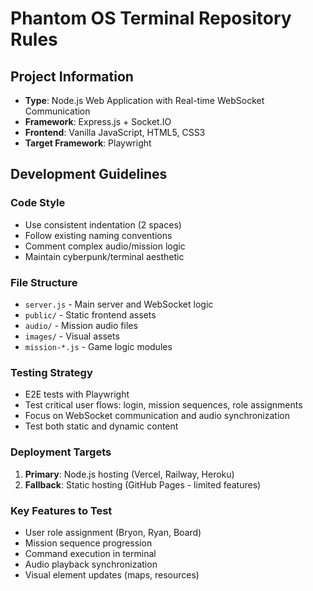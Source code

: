 # Phantom OS Terminal Repository Rules

## Project Information
- **Type**: Node.js Web Application with Real-time WebSocket Communication
- **Framework**: Express.js + Socket.IO
- **Frontend**: Vanilla JavaScript, HTML5, CSS3
- **Target Framework**: Playwright

## Development Guidelines

### Code Style
- Use consistent indentation (2 spaces)
- Follow existing naming conventions
- Comment complex audio/mission logic
- Maintain cyberpunk/terminal aesthetic

### File Structure
- `server.js` - Main server and WebSocket logic
- `public/` - Static frontend assets
- `audio/` - Mission audio files
- `images/` - Visual assets
- `mission-*.js` - Game logic modules

### Testing Strategy
- E2E tests with Playwright
- Test critical user flows: login, mission sequences, role assignments
- Focus on WebSocket communication and audio synchronization
- Test both static and dynamic content

### Deployment Targets
1. **Primary**: Node.js hosting (Vercel, Railway, Heroku)
2. **Fallback**: Static hosting (GitHub Pages - limited features)

### Key Features to Test
- User role assignment (Bryon, Ryan, Board)
- Mission sequence progression
- Command execution in terminal
- Audio playback synchronization
- Visual element updates (maps, resources)
